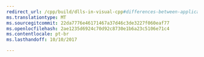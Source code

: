 ```yaml
---
redirect_url: /cpp/build/dlls-in-visual-cpp#differences-between-applications-and-dlls
ms.translationtype: MT
ms.sourcegitcommit: 22da7776e46171467a37d46c3de3227f060eaf77
ms.openlocfilehash: 2ae1235d6924c70d92c8730e1b6a23c5106e71c4
ms.contentlocale: pt-br
ms.lasthandoff: 10/10/2017

---
```


